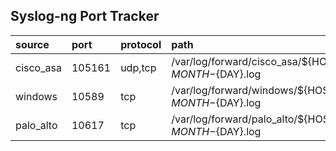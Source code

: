 ## Syslog-ng Port Tracker
| source    | port   | protocol   | path                                                                     | apps               | comment           | origin                                                                                                    |
|:----------|:-------|:-----------|:-------------------------------------------------------------------------|:-------------------|:------------------|:----------------------------------------------------------------------------------------------------------|
| cisco_asa | 105161 | udp,tcp    | /var/log/forward/cisco_asa/${HOST}/cisco_asa_${YEAR}-${MONTH}-${DAY}.log | cisco_asa_inputs   | put info here     | [Link](https://github.com/objectbased/readme-tester/blob/main/syslog-ng/conf.d/integrations/cisco.conf)   |
| windows   | 10589  | tcp        | /var/log/forward/windows/${HOST}/windows_${YEAR}-${MONTH}-${DAY}.log     | all_windows_inputs | windows data feed | [Link](https://github.com/objectbased/readme-tester/blob/main/syslog-ng/conf.d/integrations/windows.conf) |
| palo_alto | 10617  | tcp        | /var/log/forward/palo_alto/${HOST}/palo_alto_${YEAR}-${MONTH}-${DAY}.log | all_palo_inputs    | palo alto data    | [Link](https://github.com/objectbased/readme-tester/blob/main/syslog-ng/conf.d/integrations/palo.conf)    |